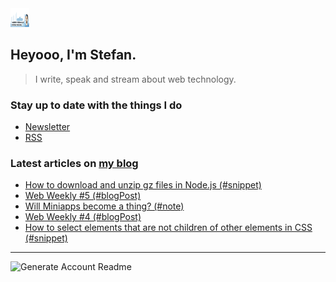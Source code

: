 <img alt width="30" height="30" src="https://raw.githubusercontent.com/stefanjudis/stefanjudis/main/screenshot.png">

## Heyooo, I'm Stefan.

> I write, speak and stream about web technology.

### Stay up to date with the things I do

- [Newsletter](https://www.stefanjudis.com/newsletter/)
- [RSS](https://www.stefanjudis.com/feeds/)

### Latest articles on [my blog](https://www.stefanjudis.com)

<!-- BLOG-POST-LIST:START -->
- [How to download and unzip gz files in Node.js (#snippet)](https://www.stefanjudis.com/snippets/how-to-download-and-unzip-gz-files-in-node-js/)
- [Web Weekly #5 (#blogPost)](https://www.stefanjudis.com/blog/web-weekly-5/)
- [Will Miniapps become a thing? (#note)](https://www.stefanjudis.com/notes/will-miniapps-become-a-thing/)
- [Web Weekly #4 (#blogPost)](https://www.stefanjudis.com/blog/web-weekly-4/)
- [How to select elements that are not children of other elements in CSS (#snippet)](https://www.stefanjudis.com/snippets/how-to-select-elements-that-are-not-children-of-other-elements-in-css/)
<!-- BLOG-POST-LIST:END -->

---

![Generate Account Readme](https://github.com/stefanjudis/stefanjudis/workflows/Generate%20Account%20Readme/badge.svg)
